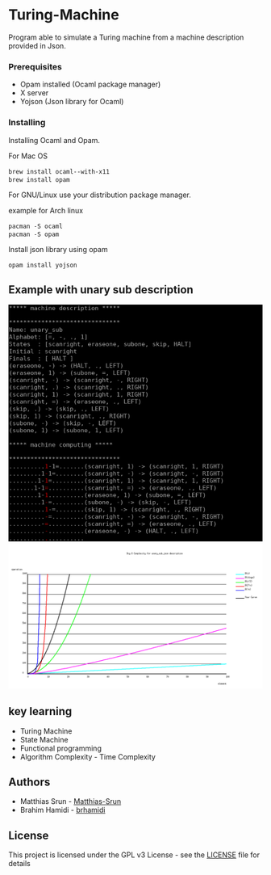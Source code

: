# Turing-Machine
Program able to simulate a Turing machine from a machine description provided in Json.

### Prerequisites

- Opam installed (Ocaml package manager)
- X server 
- Yojson (Json library for Ocaml)

### Installing

Installing Ocaml and Opam.

For Mac OS
```
brew install ocaml--with-x11 
brew install opam
```
For GNU/Linux use your distribution package manager.

example for Arch linux
```
pacman -S ocaml
pacman -S opam
```
Install json library using opam

```
opam install yojson
```

## Example with unary sub description

![Compute unary sub description](https://raw.githubusercontent.com/brhamidi/Turing-Machine/master/example_sub.png)
</br>
![Time Complexity Mode](https://raw.githubusercontent.com/brhamidi/Turing-Machine/master/turing_curve.png)
</br>

## key learning

* Turing Machine
* State Machine
* Functional programming
* Algorithm Complexity - Time Complexity

## Authors

* Matthias Srun - [Matthias-Srun](https://github.com/Matthias-Srun)
* Brahim Hamidi - [brhamidi](https://github.com/brhamidi)

## License

This project is licensed under the GPL v3 License - see the [LICENSE](LICENSE) file for details
